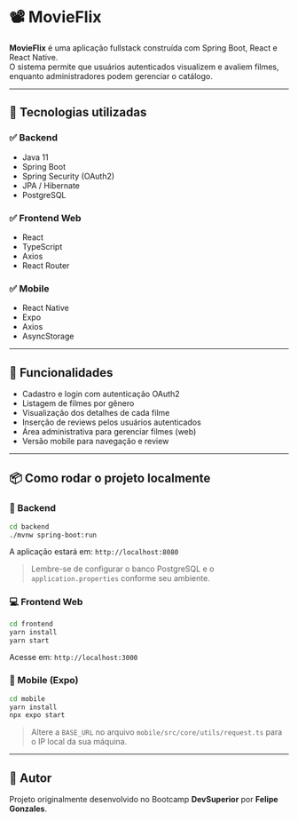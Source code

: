 # 📽️ MovieFlix

**MovieFlix** é uma aplicação fullstack construída com Spring Boot, React e React Native.  
O sistema permite que usuários autenticados visualizem e avaliem filmes, enquanto administradores podem gerenciar o catálogo.

---

## 🧰 Tecnologias utilizadas

### ✅ Backend
- Java 11
- Spring Boot
- Spring Security (OAuth2)
- JPA / Hibernate
- PostgreSQL

### ✅ Frontend Web
- React
- TypeScript
- Axios
- React Router

### ✅ Mobile
- React Native
- Expo
- Axios
- AsyncStorage

---

## 🚀 Funcionalidades

- Cadastro e login com autenticação OAuth2
- Listagem de filmes por gênero
- Visualização dos detalhes de cada filme
- Inserção de reviews pelos usuários autenticados
- Área administrativa para gerenciar filmes (web)
- Versão mobile para navegação e review

---

## 📦 Como rodar o projeto localmente

### 🧪 Backend

```bash
cd backend
./mvnw spring-boot:run
```

A aplicação estará em: `http://localhost:8080`

> Lembre-se de configurar o banco PostgreSQL e o `application.properties` conforme seu ambiente.

### 💻 Frontend Web

```bash
cd frontend
yarn install
yarn start
```

Acesse em: `http://localhost:3000`

### 📱 Mobile (Expo)

```bash
cd mobile
yarn install
npx expo start
```

> Altere a `BASE_URL` no arquivo `mobile/src/core/utils/request.ts` para o IP local da sua máquina.

---

## 👤 Autor

Projeto originalmente desenvolvido no Bootcamp **DevSuperior** por **Felipe Gonzales**.
